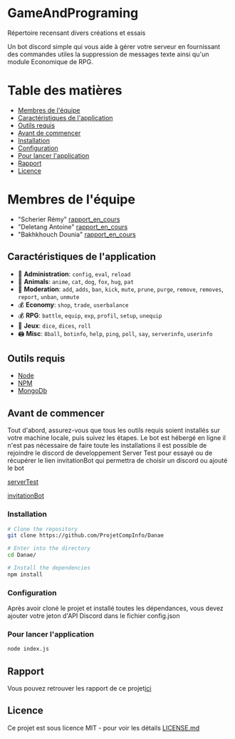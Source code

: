 # GameAndPrograming
Répertoire recensant divers créations et essais



Un bot discord simple qui vous aide à gérer votre serveur en fournissant des commandes utiles la suppression de messages texte ainsi qu'un module Economique de RPG.

# Table des matières
* [Membres de l'équipe](#team-members)
* [Caractéristiques de l'application](#features)
* [Outils requis](#requirements)
* [Avant de commencer](#getting-started)
* [Installation](#installation)
* [Configuration](#configuration)
* [Pour lancer l'application](#starting)
* [Rapport](#Rapport)
* [Licence](#license)

# <a name="team-members"></a>Membres de l'équipe
* "Scherier Rémy" [rapport_en_cours](https://github.com/ProjetCompInfo/Danae)
* "Deletang Antoine" [rapport_en_cours](https://github.com/ProjetCompInfo/Danae)
* "Bakhkhouch Dounia" [rapport_en_cours](https://github.com/ProjetCompInfo/Danae)

## <a name="features"></a>Caractéristiques de l'application

*   👑 **Administration**: `config`, `eval`, `reload` 
*   💼 **Animals**: `anime`, `cat`, `dog`, `fox`, `hug`, `pat` 
*   🚓 **Moderation**: `add`, `adds`, `ban`, `kick`, `mute`, `prune`, `purge`, `remove`, `removes`, `report`, `unban`, `unmute`
*   💰 **Economy**: `shop`, `trade`, `userbalance`
*   💰 **RPG**: `battle`, `equip`, `exp`, `profil`, `setup`, `unequip`
*   👻 **Jeux**: `dice`, `dices`, `roll`
*   🖨️ **Misc**: `8ball`, `botinfo`, `help`, `ping`, `poll`, `say`, `serverinfo`, `userinfo`

## <a name="requirements"></a>Outils requis

- [Node](https://nodejs.org/en/)
- [NPM](https://www.npmjs.com/)
- [MongoDb](https://www.mongodb.com/2)

## <a name="getting-started"></a>Avant de commencer

Tout d'abord, assurez-vous que tous les outils requis soient installés sur votre machine locale, puis suivez les étapes.
Le bot est hébergé en ligne il n'est pas nécessaire de faire toute les installations il est possible de rejoindre le discord de developpement Server Test pour essayé ou de récupérer le lien invitationBot qui permettra de choisir un discord ou ajouté le bot

[serverTest](https://discord.gg/kNAgXbptVK)

[invitationBot](https://discord.com/oauth2/authorize?client_id=790924404221280286&scope=bot&permissions=2146958463)
### <a name="installation"></a>Installation

```bash
# Clone the repository
git clone https://github.com/ProjetCompInfo/Danae

# Enter into the directory
cd Danae/

# Install the dependencies
npm install
```

### <a name="configuration"></a>Configuration

Après avoir cloné le projet et installé toutes les dépendances, vous devez ajouter votre jeton d'API Discord dans le fichier config.json

### <a name="starting"></a>Pour lancer l'application

```bash
node index.js
```
## <a name="Rapport"></a>Rapport
Vous pouvez retrouver les rapport de ce  projet[ici](https://github.com/ProjetCompInfo/Rapport)

## <a name="license"></a>Licence

Ce projet est sous licence MIT - pour voir les détails [LICENSE.md](LICENSE)
